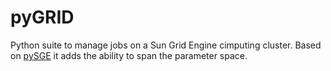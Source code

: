 pyGRID
======

Python suite to manage jobs on a Sun Grid Engine cimputing cluster. Based on [pySGE](https://github.com/jiahao/PySGE) it adds the ability to span the parameter space.
